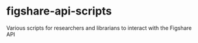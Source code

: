 # figshare-api-scripts
 Various scripts for researchers and librarians to interact with the Figshare API
